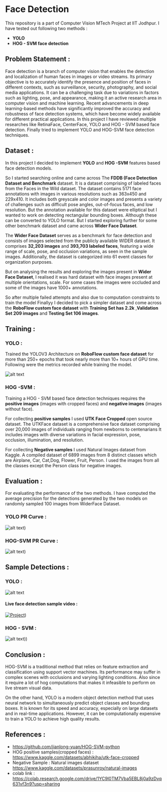 # Face Detection

This repository is a part of Computer Vision MTech Project at IIT Jodhpur. I have tested out following two methods :
* __YOLO__
* __HOG - SVM face detection__

## Problem Statement :

Face detection is a branch of computer vision that enables the detection and localization of human faces in images or video streams. Its primary objective is to accurately identify the presence and position of faces in different contexts, such as surveillance, security, photography, and social media applications. It can be a challenging task due to variations in factors such as lighting, pose, and appearance, making it an active research area in computer vision and machine learning. Recent advancements in deep learning-based methods have significantly improved the accuracy and robustness of face detection systems, which have become widely available for different practical applications. In this project I have reviewed multiple researches like RetinaFace, CenterFace, YOLO and HOG - SVM based face detection. Finally tried to implement YOLO and HOG-SVM face detection techniques.

## Dataset :

In this project I decided to implement __YOLO__ and __HOG -SVM__ features based face detection models.

So I started searching online and came across The __FDDB (Face Detection Dataset and Benchmark__ dataset. It is a dataset comprising of labeled faces from the Faces in the Wild dataset. The dataset contains 5171 face annotations with images in various resolutions such as 363x450 and 229x410. It includes both greyscale and color images and presents a variety of challenges such as difficult pose angles, out-of-focus faces, and low resolution. But the annotation available for this dataset were elliptical but I wanted to work on detecting rectangular bounding boxes. Although these can be converted to YOLO format. But I started exploring further for some other benchmark dataset and came across __Wider Face Dataset__.

The __Wider Face Dataset__ serves as a benchmark for face detection and consists of images selected from the publicly available WIDER dataset. It comprises __32,203 images__ and __393,703 labeled faces__, featuring a wide range of scale, pose, and occlusion variations, as seen in the sample images. Additionally, the dataset is categorized into 61 event classes for organization purposes.

But on analysing the results and exploring the images present in __Wider Face Dataset__, I realised it was hard dataset with face images present at multiple orientations, scale. For some cases the images were occluded and some of the images have 1000+ annotations. 

So after multiple failed attempts and also due to computation constraints to train the model Finallyy I decided to pick a simpler dataset and come across the __RoboFlow custom face dataset__ with __Training Set has 2.2k__ ,__Validation Set 209 images__ and __Testing Set 106 images__.


## Training :

### YOLO : 

Trained the YOLOV3  Architecture on __RoboFlow custom face dataset__ for more than 250+ epochs that took nearly more than 10+ hours of GPU time. Following were the metrics recorded while training the model.

![alt text](https://github.com/sagar9926/ComputerVisionProject_FaceDetection/blob/main/results/yolo_train_metrics.png)

### HOG -SVM : 

Training a HOG - SVM based face detection techniques requires the __positive images__ (images with cropped faces) and __negative images__ (images without face). 

For collecting __positive samples__ I used __UTK Face Cropped__ open source dataset. The UTKFace dataset is a comprehensive face dataset comprising over 20,000 images of individuals ranging from newborns to centenarians It includes images with diverse variations in facial expression, pose, occlusion, illumination, and resolution.

For collecting __Negative samples__ I used Natural Images dataset from Kaggle. A compiled dataset of 6899 images from 8 distinct classes which are Airplane, Car, Cat,Dog, Flower, Fruit, Person. I used the images from all the classes except the Person class for negative images.

## Evaluation :

For evaluating the performance of the two methods. I have computed the average precision for the detections generated by the two models on randomly sampled 100 images from WiderFace Dataset.

### YOLO PR Curve : 

![alt text](https://github.com/sagar9926/ComputerVisionProject_FaceDetection/blob/main/results/yolo_pr_curve1.png))

### HOG-SVM PR Curve : 

![alt text](https://github.com/sagar9926/ComputerVisionProject_FaceDetection/blob/main/results/hog_pr_curve1.png))

## Sample Detections  :

### YOLO : 

![alt text](https://github.com/sagar9926/ComputerVisionProject_FaceDetection/blob/main/results/yolo_detections.png)

#### Live face detection sample video :

[![Project](Video.png)](https://youtube.com/shorts/CvNgCwggDyM?feature=share))
### HOG - SVM :

![alt text](https://github.com/sagar9926/ComputerVisionProject_FaceDetection/blob/main/results/hog_detections.png)))


## Conclusion : 

HOG-SVM is a traditional method that relies on feature extraction and classification using support vector machines. Its performance may suffer in complex scenes with occlusions and varying lighting conditions. Also since it require a lot of hog computations that makes it infeasible to perform on live stream visual data.

On the other hand, YOLO is a modern object detection method that uses neural network to simultaneously predict object classes and bounding boxes. It is known for its speed and accuracy, especially on large datasets and in real-time applications. However, it can be computationally expensive to train a YOLO to achieve high quality results.

## References :

* https://github.com/jianlong-yuan/HOG-SVM-python
* HOG positive samples(cropped faces) : https://www.kaggle.com/datasets/abhikjha/utk-face-cropped
* Negative Sample : Natural images dataset https://www.kaggle.com/datasets/prasunroy/natural-images
* colab link : https://colab.research.google.com/drive/1YC9l0TM7Vba5EBL8j0a9zDvq631vf3n9?usp=sharing
